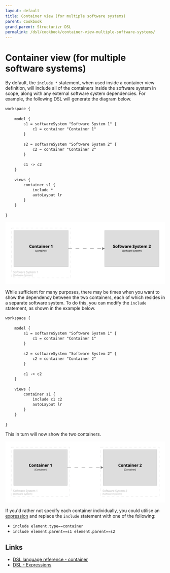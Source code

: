 ```yaml
---
layout: default
title: Container view (for multiple software systems)
parent: Cookbook
grand_parent: Structurizr DSL
permalink: /dsl/cookbook/container-view-multiple-software-systems/
---
```


# Container view (for multiple software systems)

By default, the `include *` statement, when used inside a container view definition, will include all of the containers
inside the software system in scope, along with any external software system dependencies.
For example, the following DSL will generate the diagram below.

```
workspace {

    model {
        s1 = softwareSystem "Software System 1" {
            c1 = container "Container 1"
        }

        s2 = softwareSystem "Software System 2" {
            c2 = container "Container 2"
        }
        
        c1 -> c2
    }

    views {
        container s1 {
            include *
            autoLayout lr
        }
    }
    
}
```

[![](example-1.png)](https://structurizr.com/dsl?src=https://docs.structurizr.com/dsl/cookbook/container-view-multiple-software-systems/example-1.dsl)

While sufficient for many purposes, there may be times when you want to show the dependency between the two containers, each of which resides in a
separate software system.
To do this, you can modify the `include` statement, as shown in the example below.

```
workspace {

    model {
        s1 = softwareSystem "Software System 1" {
            c1 = container "Container 1"
        }

        s2 = softwareSystem "Software System 2" {
            c2 = container "Container 2"
        }
        
        c1 -> c2
    }

    views {
        container s1 {
            include c1 c2
            autoLayout lr
        }
    }

}
```

This in turn will now show the two containers.

[![](example-2.png)](https://structurizr.com/dsl?src=https://docs.structurizr.com/dsl/cookbook/container-view-multiple-software-systems/example-2.dsl)

If you'd rather not specify each container individually, you could utilise an [expression](/dsl/expressions)
and replace the `include` statement with one of the following:

- `include element.type==container`
- `include element.parent==s1 element.parent==s2`

## Links

- [DSL language reference - container](/dsl/language#container-view)
- [DSL - Expressions](/dsl/expressions)